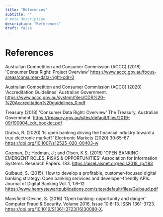 ```yaml
---
title: "References"
subtitle: ""
# meta description
description: "References"
draft: false
---
```


# References

Australian Competition and Consumer Commission (ACCC) (2018) 'Consumer Data Right: Project Overview' https://www.accc.gov.au/focus-areas/consumer-data-right-cdr-0

Australian Competition and Consumer Commission (ACCC) (2020) 'Accreditation Guidelines' Australian Government. https://www.accc.gov.au/system/files/CDR%20-%20Accreditation%20guidelines_0.pdf

Treasury (2018) 'Consumer Data Right: Overview' The Treasury, Australian Government. https://treasury.gov.au/sites/default/files/2019-09/190904_cdr_booklet.pdf

Dratva, R. (2020) 'Is open banking driving the financial industry toward a true electronic market?' Electronic Markets (2020) 30:65–67 https://doi.org/10.1007/s12525-020-00403-w

Gozman, D.; Hedman, J.; and Olsen, K S. (2018) 'OPEN BANKING: EMERGENT ROLES, RISKS & OPPORTUNITIES' Association for Information Systems. Research Papers. 183. https://aisel.aisnet.org/ecis2018_rp/183

Guibaud, S. (2015) 'How to develop a profitable, customer-focused digital banking strategy: Open banking serivices and developer-friendly APIs. Journal of Digital Banking Vol. 1, 1:6–12 https://www.henrystewartpublications.com/sites/default/files/Guibaud.pdf

Mansfield-Devine, S. (2016) 'Open banking: opportunity and danger' Computer Fraud & Security. Volume 2016, Issue 10:8-13. ISSN 1361-3723. https://doi.org/10.1016/S1361-3723(16)30080-X.